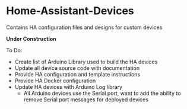 # Home-Assistant-Devices
Contains HA configuration files and designs for custom devices



**Under Construction**

To Do:

- Create list of Arduino Library used to build the HA devices
- Update all device source code with documentation
- Provide HA configuration and template instructions
- Provide HA Docker configuration
- Update HA devices with Arduino Log library
  - All Arduino devices use the Serial port, want to add the ability to remove Serial port messages for deployed devices  

